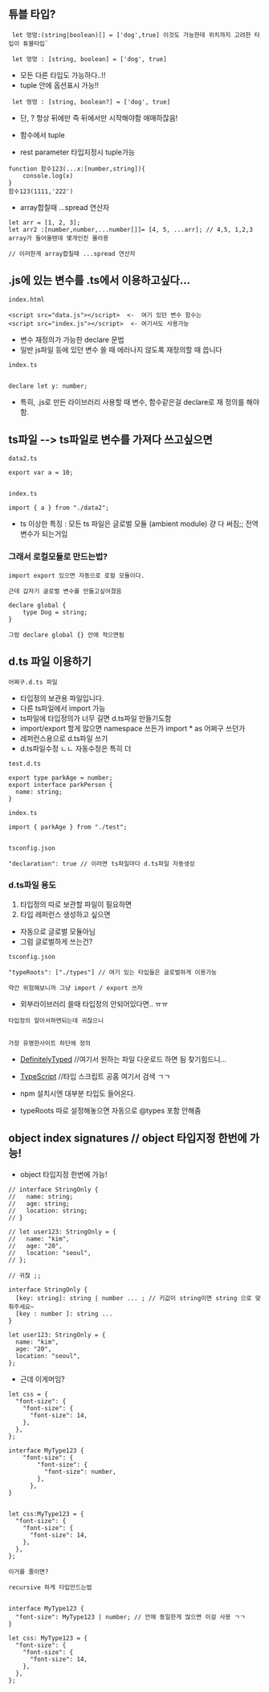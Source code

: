 ## 튜블 타입?

```
 let 멍멍:(string|boolean)[] = ['dog',true] 이것도 가능한데 위치까지 고려한 타입이 튜블타입`

 let 멍멍 : [string, boolean] = ['dog', true]
```

- 모든 다른 타입도 가능하다..!!
- tuple 안에 옵션표시 가능!!

```
 let 멍멍 : [string, boolean?] = ['dog', true]
```

- 단, ? 항상 뒤에만 즉 뒤에서만 시작해야함 애매하잖음!

- 함수에서 tuple
- rest parameter 타입지정시 tuple가능

```
function 함수123(...x:[number,string]){
    console.log(x)
}
함수123(1111,'222')
```

- array합칠때 ...spread 연산자

```
let arr = [1, 2, 3];
let arr2 :[number,number,...number[]]= [4, 5, ...arr]; // 4,5, 1,2,3 array가 들어올텐데 몇개인진 몰라용

// 이러한게 array합칠때 ...spread 연산자
```

## .js에 있는 변수를 .ts에서 이용하고싶다...

```
index.html

<script src="data.js"></script>  <-  여기 있던 변수 함수는
<script src="index.js"></script>  <- 여기서도 사용가능
```

- 변수 재정의가 가능한 declare 문법
- 일반 js파일 등에 있던 변수 쓸 때 에러나지 않도록 재정의할 때 씁니다

```
index.ts


declare let y: number;
```

- 특히, .js로 만든 라이브러리 사용할 때 변수, 함수같은걸 declare로 재 정의를 해야함.

## ts파일 --> ts파일로 변수를 가져다 쓰고싶으면

```
data2.ts

export var a = 10;


index.ts

import { a } from "./data2";
```

- ts 이상한 특징 : 모든 ts 파일은 글로벌 모듈 (ambient module) 걍 다 써짐;; 전역변수가 되는거임

### 그래서 로컬모듈로 만드는법?

```
import export 있으면 자동으로 로컬 모듈이다.

근데 갑자기 글로벌 변수를 만들고싶어졌음

declare global {
    type Dog = string;
}

그럼 declare global {} 안에 적으면됨
```

## d.ts 파일 이용하기

```
어쩌구.d.ts 파일
```

- 타입정의 보관용 파일입니다.
- 다른 ts파일에서 import 가능
- ts파일에 타입정의가 너무 길면 d.ts파일 만들기도함
- import/export 할게 많으면 namespace 쓰든가 import \* as 어쩌구 쓰던가
- 레퍼런스용으로 d.ts파일 쓰기
- d.ts파일수정 ㄴㄴ 자동수정은 특히 더

```
test.d.ts

export type parkAge = number;
export interface parkPerson {
  name: string;
}

index.ts

import { parkAge } from "./test";


tsconfig.json

"declaration": true // 이러면 ts파일마다 d.ts파일 자동생성

```

### d.ts파일 용도

1. 타입정의 따로 보관할 파일이 필요하면
2. 타입 레퍼런스 생성하고 싶으면

- 자동으로 글로벌 모듈아님
- 그럼 글로벌하게 쓰는건?

```
tsconfig.json

"typeRoots": ["./types"] // 여기 있는 타입들은 글로벌하게 이용가능

약간 위험해보니까 그냥 import / export 쓰자
```

- 외부라이브러리 쓸때 타입정의 안되어있다면.. ㅠㅠ

```
타입정의 알아서하면되는데 귀찮으니


가장 유명한사이트 하단에 정의
```

- [DefinitelyTyped](https://github.com/DefinitelyTyped/DefinitelyTyped) //여기서 원하는 파일 다운로드 하면 됨 찾기힘드니...
- [TypeScript](https://www.typescriptlang.org/dt/search?search=) //타입 스크립트 공홈 여기서 검색 ㄱㄱ
- npm 설치시엔 대부분 타입도 들어온다.

- typeRoots 따로 설정해놓으면 자동으로 @types 포함 안해줌

## object index signatures // object 타입지정 한번에 가능!

- object 타입지정 한번에 가능!

```
// interface StringOnly {
//   name: string;
//   age: string;
//   location: string;
// }

// let user123: StringOnly = {
//   name: "kim",
//   age: "20",
//   location: "seoul",
// };

// 귀찮 ;;

interface StringOnly {
  [key: string]: string | number ... ; // 키값이 string이면 string 으로 맞춰주세요~
  [key : number ]: string ...
}

let user123: StringOnly = {
  name: "kim",
  age: "20",
  location: "seoul",
};

```

- 근데 이게머임?

```
let css = {
  "font-size": {
    "font-size": {
      "font-size": 14,
    },
  },
};

interface MyType123 {
    "font-size": {
        "font-size": {
          "font-size": number,
        },
      },
}


let css:MyType123 = {
  "font-size": {
    "font-size": {
      "font-size": 14,
    },
  },
};

이거를 줄이면?

recursive 하게 타입만드는법


interface MyType123 {
  "font-size": MyType123 | number; // 안에 동일한게 많으면 이걸 사용 ㄱㄱ
}

let css: MyType123 = {
  "font-size": {
    "font-size": {
      "font-size": 14,
    },
  },
};

```
